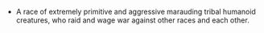 - A race of extremely primitive and aggressive marauding tribal humanoid creatures, who raid and wage war against other races and each other.